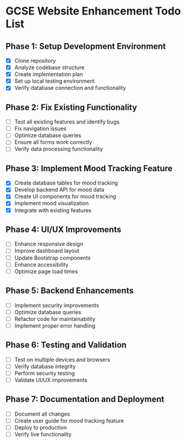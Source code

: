 # GCSE Website Enhancement Todo List

## Phase 1: Setup Development Environment
- [x] Clone repository
- [x] Analyze codebase structure
- [x] Create implementation plan
- [x] Set up local testing environment
- [x] Verify database connection and functionality

## Phase 2: Fix Existing Functionality
- [ ] Test all existing features and identify bugs
- [ ] Fix navigation issues
- [ ] Optimize database queries
- [ ] Ensure all forms work correctly
- [ ] Verify data processing functionality

## Phase 3: Implement Mood Tracking Feature
- [x] Create database tables for mood tracking
- [x] Develop backend API for mood data
- [x] Create UI components for mood tracking
- [x] Implement mood visualization
- [x] Integrate with existing features

## Phase 4: UI/UX Improvements
- [ ] Enhance responsive design
- [ ] Improve dashboard layout
- [ ] Update Bootstrap components
- [ ] Enhance accessibility
- [ ] Optimize page load times

## Phase 5: Backend Enhancements
- [ ] Implement security improvements
- [ ] Optimize database queries
- [ ] Refactor code for maintainability
- [ ] Implement proper error handling

## Phase 6: Testing and Validation
- [ ] Test on multiple devices and browsers
- [ ] Verify database integrity
- [ ] Perform security testing
- [ ] Validate UI/UX improvements

## Phase 7: Documentation and Deployment
- [ ] Document all changes
- [ ] Create user guide for mood tracking feature
- [ ] Deploy to production
- [ ] Verify live functionality
